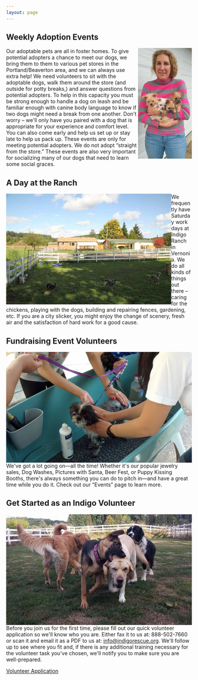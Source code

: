```yaml
---
layout: page
---
```

## ​Weekly Adoption Events

<img align="right" height="300" src="/assets/images/volunteer1.jpg">

Our adoptable pets are all in foster homes. To give potential adopters a chance to meet our dogs, we bring them to them to various pet stores in the Portland/Beaverton area, and we can always use extra help!  We need volunteers to sit with the adoptable dogs, walk them around the store (and outside for potty breaks,) and answer questions from potential adopters. To help in this capacity you must be strong enough to handle a dog on leash and be familiar enough with canine body language to know if two dogs might need a break from one another. Don't worry – we'll only have you paired with a dog that is appropriate for your experience and comfort level. You can also come early and help us set up or stay late to help us pack up. These events are only for meeting potential adopters. We do not adopt “straight from the store.” These events are also very important for socializing many of our dogs that need to learn some social graces.

## A Day at the Ranch

<img align="left" height="300" src="/assets/images/volunteer2.jpg">

We frequently have Saturday work days at Indigo Ranch in Vernonia. We do all kinds of things out there – caring for the chickens, playing with the dogs, building and repairing fences, gardening, etc. If you are a city slicker, you might enjoy the change of scenery, fresh air and the satisfaction of hard work for a good cause.

## Fundraising Event Volunteers

<img align="right" height="300" src="/assets/images/volunteer3.jpg">

We've got a lot going on—all the time!  Whether it's our popular jewelry sales, Dog Washes, Pictures with Santa, Beer Fest, or Puppy Kissing Booths, there's always something you can do to pitch in—and have a great time while you do it. Check out our “Events” page to learn more.

## Get Started as an Indigo Volunteer

<img align="left" height="300" src="/assets/images/volunteer4.jpg">

Before you join us for the first time, please fill out our quick volunteer application so we'll know who you are. Either fax it to us at: 888-502-7660 or scan it and email it as a PDF to us at: info@indigorescue.org. We'll follow up to see where you fit and, if there is any additional training necessary for the volunteer task you've chosen, we'll notify you to make sure you are well-prepared. 

[Volunteer Application](/assets/pdf/VolunteerApp.pdf)
